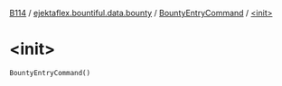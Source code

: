 [B114](../../index.md) / [ejektaflex.bountiful.data.bounty](../index.md) / [BountyEntryCommand](index.md) / [&lt;init&gt;](./-init-.md)

# &lt;init&gt;

`BountyEntryCommand()`